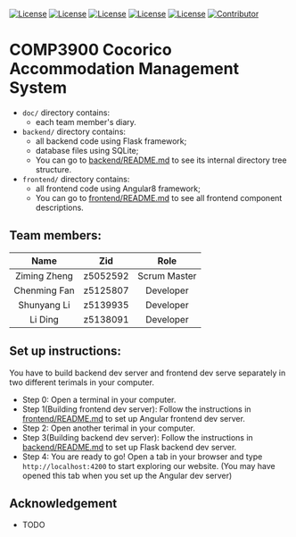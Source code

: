 [![License](https://img.shields.io/badge/License-Flask-blue.svg)](https://flask.palletsprojects.com/en/1.1.x/) [![License](https://img.shields.io/badge/License-Angular%202-blue.svg)](https://angular.io/) [![License](https://img.shields.io/badge/License-Flask%20Restful%20API-blue.svg)](https://flask-restful.readthedocs.io/en/latest/) [![License](https://img.shields.io/badge/License-SQLite-blue.svg)](https://www.sqlite.org/index.html) [![License](https://img.shields.io/badge/License-Python3-blue.svg)](https://www.python.org/) [![Contributor](https://img.shields.io/badge/Contributor-4-brightgreen)](https://github.com/comp3300-comp9900-term-3-2019/capstone-project-nomoreprojectpls/graphs/contributors)

# COMP3900 Cocorico Accommodation Management System
- `doc/` directory contains:
    - each team member's diary.
- `backend/` directory contains:
    - all backend code using Flask framework;
    - database files using SQLite;
    - You can go to [backend/README.md](./backend/README.md) to see its internal directory tree structure.
- `frontend/` directory contains:
    - all frontend code using Angular8 framework;
    - You can go to [frontend/README.md](./frontend/README.md) to see all frontend component descriptions.

## Team members:

|     Name     |   Zid    |   Role   |
| :----------: | :------: | :-------: |
| Ziming Zheng | z5052592 |   Scrum Master  |
| Chenming Fan | z5125807 | Developer |
| Shunyang Li  | z5139935 | Developer |
|   Li Ding    | z5138091 | Developer |

## Set up instructions:
You have to build backend dev server and frontend dev serve separately in two different terimals in your computer.
- Step 0: Open a terminal in your computer.
- Step 1(Building frontend dev server): Follow the instructions in [frontend/README.md](./fontend/README.md) to set up Angular frontend dev server.
- Step 2: Open another terimal in your computer.
- Step 3(Building backend dev server): Follow the instructions in [backend/README.md](./backend/README.md) to set up Flask backend dev server.
- Step 4: You are ready to go! Open a tab in your browser and type `http://localhost:4200` to start exploring our website. (You may have opened this tab when you set up the Angular dev server)

## Acknowledgement
- TODO
